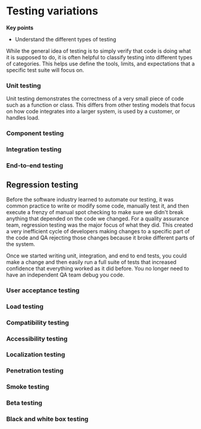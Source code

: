 # Testing variations

**Key points**

- Understand the different types of testing

While the general idea of testing is to simply verify that code is doing what it is supposed to do, it is often helpful to classify testing into different types of categories. This helps use define the tools, limits, and expectations that a specific test suite will focus on.

### Unit testing

Unit testing demonstrates the correctness of a very small piece of code such as a function or class. This differs from other testing models that focus on how code integrates into a larger system, is used by a customer, or handles load.

### Component testing

### Integration testing

### End-to-end testing

## Regression testing

Before the software industry learned to automate our testing, it was common practice to write or modify some code, manually test it, and then execute a frenzy of manual spot checking to make sure we didn't break anything that depended on the code we changed. For a quality assurance team, regression testing was the major focus of what they did. This created a very inefficient cycle of developers making changes to a specific part of the code and QA rejecting those changes because it broke different parts of the system.

Once we started writing unit, integration, and end to end tests, you could make a change and then easily run a full suite of tests that increased confidence that everything worked as it did before. You no longer need to have an independent QA team debug you code.

### User acceptance testing

### Load testing

### Compatibility testing

### Accessibility testing

### Localization testing

### Penetration testing

### Smoke testing

### Beta testing

### Black and white box testing
